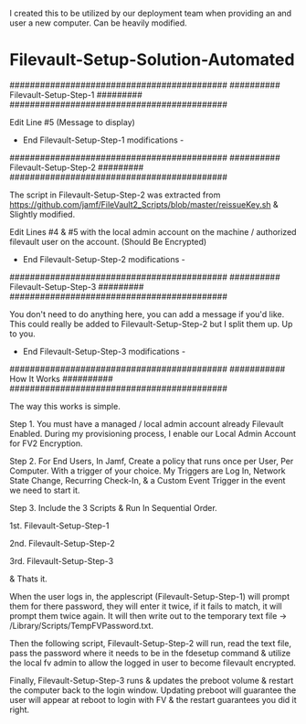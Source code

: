 I created this to be utilized by our deployment team when providing an and user a new computer. Can be heavily modified.


# Filevault-Setup-Solution-Automated

###########################################
########## Filevault-Setup-Step-1 #########
###########################################

Edit Line #5 (Message to display)

- End Filevault-Setup-Step-1 modifications - 



###########################################
########## Filevault-Setup-Step-2 #########
###########################################

The script in Filevault-Setup-Step-2 was extracted from 
https://github.com/jamf/FileVault2_Scripts/blob/master/reissueKey.sh
& Slightly modified.

Edit Lines #4 & #5 with the local admin account on the machine / authorized filevault user on the account. 
(Should Be Encrypted)

- End Filevault-Setup-Step-2 modifications - 




###########################################
########## Filevault-Setup-Step-3 #########
###########################################

You don't need to do anything here, you can add a message if you'd like. This could really be added to 
Filevault-Setup-Step-2 but I split them up. Up to you.

- End Filevault-Setup-Step-3 modifications - 



###########################################
########### How It Works ##########
###########################################

The way this works is simple. 

Step 1. You must have a managed / local admin account already Filevault Enabled. 
During my provisioning process, I enable our Local Admin Account for FV2 Encryption.

Step 2. For End Users, In Jamf, Create a policy that runs once per User, Per Computer. With a trigger of your choice.
My Triggers are Log In, Network State Change, Recurring Check-In, & a Custom Event Trigger in the event we need to start it.

Step 3. Include the 3 Scripts & Run In Sequential Order.

1st. Filevault-Setup-Step-1

2nd. Filevault-Setup-Step-2

3rd. Filevault-Setup-Step-3

& Thats it.

When the user logs in, the applescript (Filevault-Setup-Step-1) will prompt them for there password, they will enter it twice, if it fails to match,
it will prompt them twice again. It will then write out to the temporary text file -> /Library/Scripts/TempFVPassword.txt.

Then the following script, Filevault-Setup-Step-2 will run, read the text file, pass the password where it needs to be in the
fdesetup command & utilize the local fv admin to allow the logged in user to become filevault encrypted.

Finally, Filevault-Setup-Step-3 runs & updates the preboot volume & restart the computer back to the login window. 
Updating preboot will guarantee the user will appear at reboot to login with FV & the restart guarantees you did it right.
